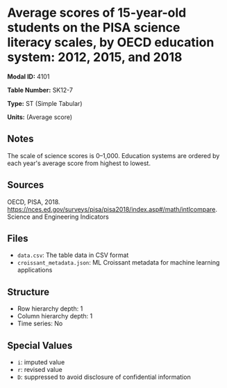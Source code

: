 # Average scores of 15-year-old students on the PISA science literacy scales, by OECD education system: 2012, 2015, and 2018

**Modal ID:** 4101

**Table Number:** SK12-7

**Type:** ST (Simple Tabular)

**Units:** (Average score)

## Notes

The scale of science scores is 0–1,000. Education systems are ordered by each year's average score from highest to lowest.

## Sources

OECD, PISA, 2018. https://nces.ed.gov/surveys/pisa/pisa2018/index.asp#/math/intlcompare. Science and Engineering Indicators

## Files

- `data.csv`: The table data in CSV format
- `croissant_metadata.json`: ML Croissant metadata for machine learning applications

## Structure

- Row hierarchy depth: 1
- Column hierarchy depth: 1
- Time series: No

## Special Values

- `i`: imputed value
- `r`: revised value
- `D`: suppressed to avoid disclosure of confidential information
